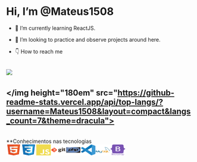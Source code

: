 
#  Hi, I’m @Mateus1508

- 🌱 I’m currently learning ReactJS.

- :mag_right: I’m looking to  practice and observe projects around here.

- 👇 How to reach me

 <a href="https:https://www.linkedin.com/in/mateus-belmonte-64b6b11a3/" target="_blank"><img src="https://img.shields.io/badge/-LinkedIn-%230077B5?style=for-the-badge&logo=linkedin&logoColor=white" target="_blank"></a> 
---
</img height="180em" src="https://github-readme-stats.vercel.app/api/top-langs/?username=Mateus1508&layout=compact&langs_count=7&theme=dracula"> 
---
<br>
 **Conhecimentos nas tecnologias

<div>
 <img align="left" alt="Mateus-HTML" height="30" width="40" src="https://github.com/devicons/devicon/blob/master/icons/html5/html5-original.svg">
 <img align="left" alt="Mateus-CSS" height="30" width="40" src="https://raw.githubusercontent.com/devicons/devicon/master/icons/css3/css3-original.svg">
 <img align="left" alt="Mateus-JS" height="30" width="40" src="https://raw.githubusercontent.com/devicons/devicon/master/icons/javascript/javascript-plain.svg">
 <img align="left" alt="Mateus-JS" height="30" width="40" src="https://github.com/devicons/devicon/blob/master/icons/git/git-original-wordmark.svg">
 <img align="left" alt="Mateus-JS" height="30" width="40" src="https://github.com/devicons/devicon/blob/master/icons/php/php-original.svg">
<!-- <img align="left" alt="Mateus-JS" height="30" width="40" src="https://github.com/devicons/devicon/blob/master/icons/vuejs/vuejs-original-wordmark.svg"> -->
 <img align="left" alt="Mateus-JS" height="30" width="40" src="https://github.com/devicons/devicon/blob/master/icons/vscode/vscode-original.svg">
 <img align="left" alt="Mateus-JS" height="30" width="40" src="https://github.com/devicons/devicon/blob/master/icons/mysql/mysql-original-wordmark.svg">
 <img align="left" alt="Mateus-JS" height="30" width="40" src="https://github.com/devicons/devicon/blob/master/icons/bootstrap/bootstrap-plain-wordmark.svg">
<!-- <img align="left" alt="Mateus-JS" height="30" width="40" src="https://github.com/devicons/devicon/blob/master/icons/postgresql/postgresql-plain-wordmark.svg"> -->
<div/>
 
